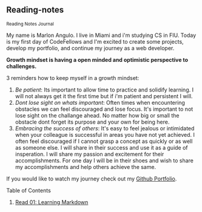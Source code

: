 ## Reading-notes
<sub>Reading Notes Journal</sub>

My name is Marlon Angulo. I live in Miami and i'm studying CS in FIU. Today is my first day of CodeFellows and I'm excited to create some projects, develop my portfolio, and continue my journey as a web developer.

**Growth mindset is having a open minded and optimistic perspective to challenges.**

3 reminders how to keep myself in a growth mindset:
  1. *Be patient*: Its important to allow time to practice and solidify learning. I will not always get it the first time but if i'm patient and persistent I will.
  2. *Dont lose sight on whats important*: Often times when encountering obstacles we can feel discouraged and lose focus. It's important to not lose sight on the challange ahead. No matter how big or small the obstacle dont forget its purpose and your own for being here.
  3. *Embracing the success of others*: It's easy to feel jealous or intimidated when your colleague is successful in areas you have not yet achieved. I often feel discouraged if I cannot grasp a concept as quickly or as well as someone else. I will share in their success and use it as a guide of insperation. I will share my passion and excitement for their accomplishments. For one day I will be in their shoes and wish to share my accomplishments and help others achieve the same.

If you would like to watch my journey check out my [Github Portfolio](github.com/junior033/).

Table of Contents
  1. [Read 01: Learning Markdown](https://github.com/junior033/reading-notes/blob/main/Read:01-Learning%20Markdown.md)
